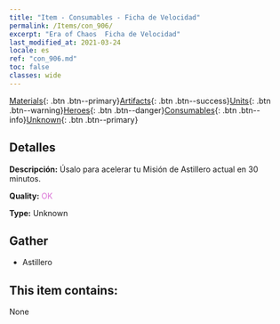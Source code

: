 ```yaml
---
title: "Item - Consumables - Ficha de Velocidad"
permalink: /Items/con_906/
excerpt: "Era of Chaos  Ficha de Velocidad"
last_modified_at: 2021-03-24
locale: es
ref: "con_906.md"
toc: false
classes: wide
---
```

 [Materials](/es/Items/){: .btn .btn--primary}[Artifacts](/es/Items/Artifacts/){: .btn .btn--success}[Units](/es/Items/Units/){: .btn .btn--warning}[Heroes](/es/Items/Heroes/){: .btn .btn--danger}[Consumables](/es/Items/Consumables/){: .btn .btn--info}[Unknown](/es/Items/Unknown/){: .btn .btn--primary}

## Detalles
 **Descripción:** Úsalo para acelerar tu Misión de Astillero actual en 30 minutos.

 **Quality:** <span style="color: #DA70D6">OK</span>

 **Type:** Unknown

## Gather

*    Astillero 

## This item contains:

  None

